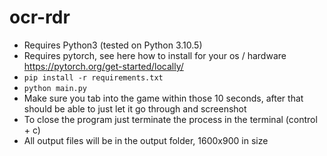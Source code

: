 # ocr-rdr
- Requires Python3 (tested on Python 3.10.5)
- Requires pytorch, see here how to install for your os / hardware https://pytorch.org/get-started/locally/
- `pip install -r requirements.txt`
- `python main.py`
- Make sure you tab into the game within those 10 seconds, after that should be able to just let it go through and screenshot
- To close the program just terminate the process in the terminal (control + c)
- All output files will be in the output folder, 1600x900 in size